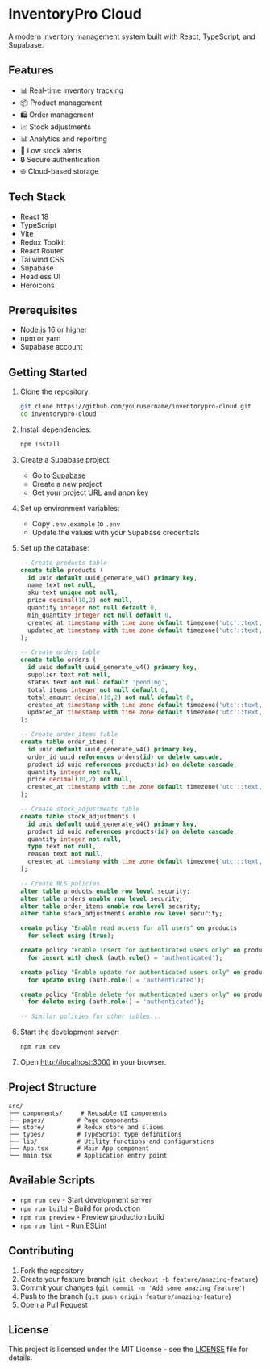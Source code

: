 # InventoryPro Cloud

A modern inventory management system built with React, TypeScript, and Supabase.

## Features

- 📊 Real-time inventory tracking
- 📦 Product management
- 🛍️ Order management
- 📈 Stock adjustments
- 📊 Analytics and reporting
- 🔔 Low stock alerts
- 🔒 Secure authentication
- 🌐 Cloud-based storage

## Tech Stack

- React 18
- TypeScript
- Vite
- Redux Toolkit
- React Router
- Tailwind CSS
- Supabase
- Headless UI
- Heroicons

## Prerequisites

- Node.js 16 or higher
- npm or yarn
- Supabase account

## Getting Started

1. Clone the repository:
   ```bash
   git clone https://github.com/yourusername/inventorypro-cloud.git
   cd inventorypro-cloud
   ```

2. Install dependencies:
   ```bash
   npm install
   ```

3. Create a Supabase project:
   - Go to [Supabase](https://supabase.com)
   - Create a new project
   - Get your project URL and anon key

4. Set up environment variables:
   - Copy `.env.example` to `.env`
   - Update the values with your Supabase credentials

5. Set up the database:
   ```sql
   -- Create products table
   create table products (
     id uuid default uuid_generate_v4() primary key,
     name text not null,
     sku text unique not null,
     price decimal(10,2) not null,
     quantity integer not null default 0,
     min_quantity integer not null default 0,
     created_at timestamp with time zone default timezone('utc'::text, now()) not null,
     updated_at timestamp with time zone default timezone('utc'::text, now()) not null
   );

   -- Create orders table
   create table orders (
     id uuid default uuid_generate_v4() primary key,
     supplier text not null,
     status text not null default 'pending',
     total_items integer not null default 0,
     total_amount decimal(10,2) not null default 0,
     created_at timestamp with time zone default timezone('utc'::text, now()) not null,
     updated_at timestamp with time zone default timezone('utc'::text, now()) not null
   );

   -- Create order_items table
   create table order_items (
     id uuid default uuid_generate_v4() primary key,
     order_id uuid references orders(id) on delete cascade,
     product_id uuid references products(id) on delete cascade,
     quantity integer not null,
     price decimal(10,2) not null,
     created_at timestamp with time zone default timezone('utc'::text, now()) not null
   );

   -- Create stock_adjustments table
   create table stock_adjustments (
     id uuid default uuid_generate_v4() primary key,
     product_id uuid references products(id) on delete cascade,
     quantity integer not null,
     type text not null,
     reason text not null,
     created_at timestamp with time zone default timezone('utc'::text, now()) not null
   );

   -- Create RLS policies
   alter table products enable row level security;
   alter table orders enable row level security;
   alter table order_items enable row level security;
   alter table stock_adjustments enable row level security;

   create policy "Enable read access for all users" on products
     for select using (true);

   create policy "Enable insert for authenticated users only" on products
     for insert with check (auth.role() = 'authenticated');

   create policy "Enable update for authenticated users only" on products
     for update using (auth.role() = 'authenticated');

   create policy "Enable delete for authenticated users only" on products
     for delete using (auth.role() = 'authenticated');

   -- Similar policies for other tables...
   ```

6. Start the development server:
   ```bash
   npm run dev
   ```

7. Open [http://localhost:3000](http://localhost:3000) in your browser.

## Project Structure

```
src/
├── components/     # Reusable UI components
├── pages/         # Page components
├── store/         # Redux store and slices
├── types/         # TypeScript type definitions
├── lib/           # Utility functions and configurations
├── App.tsx        # Main App component
└── main.tsx       # Application entry point
```

## Available Scripts

- `npm run dev` - Start development server
- `npm run build` - Build for production
- `npm run preview` - Preview production build
- `npm run lint` - Run ESLint

## Contributing

1. Fork the repository
2. Create your feature branch (`git checkout -b feature/amazing-feature`)
3. Commit your changes (`git commit -m 'Add some amazing feature'`)
4. Push to the branch (`git push origin feature/amazing-feature`)
5. Open a Pull Request

## License

This project is licensed under the MIT License - see the [LICENSE](LICENSE) file for details. 